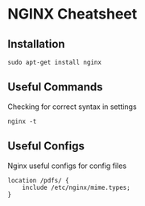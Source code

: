 # NGINX Cheatsheet

## Installation
```
sudo apt-get install nginx
```

## Useful Commands
Checking for correct syntax in settings

```
nginx -t
```

## Useful Configs
Nginx useful configs for config files

```
location /pdfs/ {
	include /etc/nginx/mime.types;
}
```
